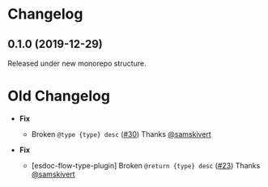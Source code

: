 # Changelog

## 0.1.0 (2019-12-29)

Released under new monorepo structure.

# Old Changelog 
- **Fix**
  - Broken `@type {type} desc` ([#30](https://github.com/esdoc/esdoc-plugins/pull/30)) Thanks [@samskivert](https://github.com/samskivert)

- **Fix**
  - [esdoc-flow-type-plugin] Broken `@return {type} desc` ([#23](https://github.com/esdoc/esdoc-plugins/pull/23)) Thanks [@samskivert](https://github.com/samskivert)
